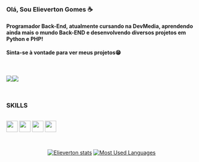 ### Olá, Sou Elieverton Gomes ☕

<h4>Programador Back-End, atualmente cursando na DevMedia, aprendendo ainda mais o mundo Back-END e desenvolvendo diversos projetos em Python e PHP!
</h4>
<h4>Sinta-se à vontade para ver meus projetos😁</h4>
<br>
<br>

<div style="display: flex"> 
  <a href="https://www.linkedin.com/in/elieverton-gomes-320b2223a/" target"_blank" /><img src="https://img.shields.io/badge/LinkedIn-0077B5?style=for-the-badge&logo=linkedin&logoColor=white" target="_blank"/></a>
  <a href="https://www.instagram.com/_elievertonn/" target="_blank"/><img src="https://img.shields.io/badge/Instagram-E4405F?style=for-the-badge&logo=instagram&logoColor=white" target="_blank"/></a>

##
</div>
  
<h3>SKILLS</h3>
<div style="display: inline-block">
  
 <code><img height="30" src="https://raw.githubusercontent.com/github/explore/80688e429a7d4ef2fca1e82350fe8e3517d3494d/topics/react/python.png"></code>
 <code><img height="30" src="https://raw.githubusercontent.com/github/explore/80688e429a7d4ef2fca1e82350fe8e3517d3494d/topics/javascript/php.png"></code>
 <code><img height="30" src="https://raw.githubusercontent.com/github/explore/80688e429a7d4ef2fca1e82350fe8e3517d3494d/topics/styled-components/my-sql.png"></code>
 <code><img height="30" src="https://raw.githubusercontent.com/github/explore/80688e429a7d4ef2fca1e82350fe8e3517d3494d/topics/html/laravel.png"></code>
 </div> 
 
##

<div align='center'> 

[![Elieverton stats](https://github-readme-stats.vercel.app/api?username=Elieverton6&theme=merko )](https://github.com/Elieverton6/github-readme-stats)
[![Most Used Languages](https://github-readme-stats.vercel.app/api/top-langs/?username=Elieverton6&theme=blue-green)](https://github.com/Elieverton6/github-readme-stats)
  
</div>
